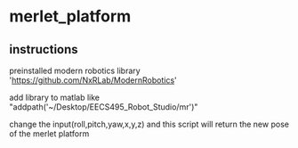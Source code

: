 # merlet_platform
## instructions
preinstalled modern robotics library 'https://github.com/NxRLab/ModernRobotics'

add library to matlab like "addpath('~/Desktop/EECS495_Robot_Studio/mr')"

change the input(roll,pitch,yaw,x,y,z) and this script will return the new pose of the merlet platform

